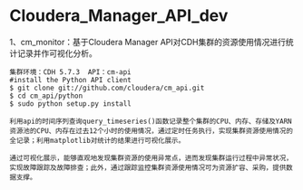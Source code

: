 # Cloudera_Manager_API_dev

1、cm_monitor：基于Cloudera Manager API对CDH集群的资源使用情况进行统计记录并作可视化分析。

    集群环境：CDH 5.7.3  API：cm-api
    #install the Python API client
    $ git clone git://github.com/cloudera/cm_api.git
    $ cd cm_api/python
    $ sudo python setup.py install
    
    利用api的时间序列查询query_timeseries()函数记录整个集群的CPU、内存、存储及YARN资源池的CPU、内存在过去12个小时的使用情况，通过定时任务执行，实现集群资源使用情况的全记录；利用matplotlib对统计的结果进行可视化展示。
    
    通过可视化展示，能够直观地发现集群资源的使用异常点，进而发现集群运行过程中异常状况，实现故障跟踪及故障排查；此外，通过跟踪监控集群资源使用情况可为资源扩容、采购，提供数据支撑。
